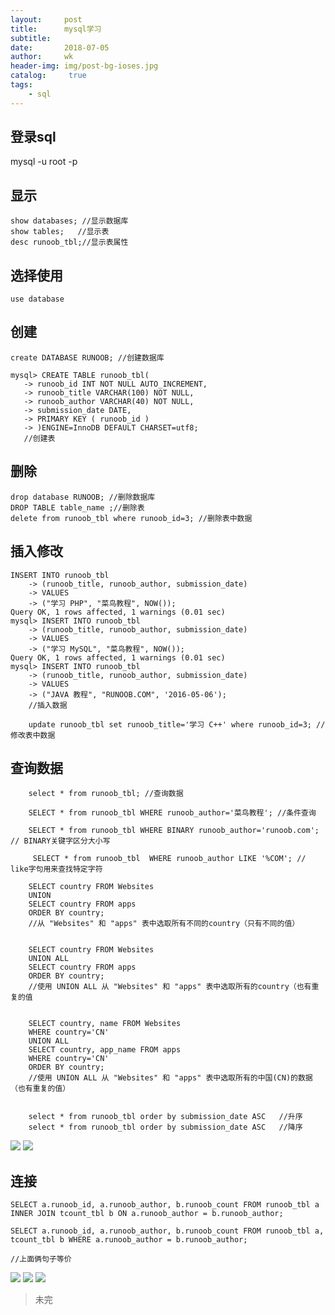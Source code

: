 ```yaml
---
layout:     post
title:      mysql学习
subtitle:   
date:       2018-07-05
author:     wk
header-img: img/post-bg-ioses.jpg
catalog: 	 true
tags:
    - sql
---
```


## 登录sql
mysql -u root -p 
## 显示
```
show databases; //显示数据库
show tables;   //显示表
desc runoob_tbl;//显示表属性
```
## 选择使用
`use database`
## 创建
```
create DATABASE RUNOOB; //创建数据库

mysql> CREATE TABLE runoob_tbl(
   -> runoob_id INT NOT NULL AUTO_INCREMENT,
   -> runoob_title VARCHAR(100) NOT NULL,
   -> runoob_author VARCHAR(40) NOT NULL,
   -> submission_date DATE,
   -> PRIMARY KEY ( runoob_id )
   -> )ENGINE=InnoDB DEFAULT CHARSET=utf8; 
   //创建表
```
## 删除
```
drop database RUNOOB; //删除数据库
DROP TABLE table_name ;//删除表
delete from runoob_tbl where runoob_id=3; //删除表中数据
```

## 插入修改
```
INSERT INTO runoob_tbl 
    -> (runoob_title, runoob_author, submission_date)
    -> VALUES
    -> ("学习 PHP", "菜鸟教程", NOW());
Query OK, 1 rows affected, 1 warnings (0.01 sec)
mysql> INSERT INTO runoob_tbl
    -> (runoob_title, runoob_author, submission_date)
    -> VALUES
    -> ("学习 MySQL", "菜鸟教程", NOW());
Query OK, 1 rows affected, 1 warnings (0.01 sec)
mysql> INSERT INTO runoob_tbl
    -> (runoob_title, runoob_author, submission_date)
    -> VALUES
    -> ("JAVA 教程", "RUNOOB.COM", '2016-05-06');
    //插入数据
    
    update runoob_tbl set runoob_title='学习 C++' where runoob_id=3; //修改表中数据
```
## 查询数据
```    
    select * from runoob_tbl; //查询数据
 
    SELECT * from runoob_tbl WHERE runoob_author='菜鸟教程'; //条件查询
  
    SELECT * from runoob_tbl WHERE BINARY runoob_author='runoob.com'; // BINARY关键字区分大小写
  
     SELECT * from runoob_tbl  WHERE runoob_author LIKE '%COM'; // like字句用来查找特定字符
    
    SELECT country FROM Websites
	UNION
	SELECT country FROM apps
	ORDER BY country;
    //从 "Websites" 和 "apps" 表中选取所有不同的country（只有不同的值）
    
    
    SELECT country FROM Websites
	UNION ALL
	SELECT country FROM apps
	ORDER BY country;
	//使用 UNION ALL 从 "Websites" 和 "apps" 表中选取所有的country（也有重复的值
	
	
	SELECT country, name FROM Websites
	WHERE country='CN'
	UNION ALL
	SELECT country, app_name FROM apps
	WHERE country='CN'
	ORDER BY country;
	//使用 UNION ALL 从 "Websites" 和 "apps" 表中选取所有的中国(CN)的数据（也有重复的值）
	
	
	select * from runoob_tbl order by submission_date ASC   //升序
	select * from runoob_tbl order by submission_date ASC   //降序

```
![](https://ws1.sinaimg.cn/large/006tNc79ly1fszbok1n4bj30vc0f00t1.jpg)
![](https://ws2.sinaimg.cn/large/006tNc79ly1fszboj65clj315o17m761.jpg)

## 连接
```
SELECT a.runoob_id, a.runoob_author, b.runoob_count FROM runoob_tbl a INNER JOIN tcount_tbl b ON a.runoob_author = b.runoob_author;

SELECT a.runoob_id, a.runoob_author, b.runoob_count FROM runoob_tbl a, tcount_tbl b WHERE a.runoob_author = b.runoob_author;

//上面俩句子等价
```
![](https://ws2.sinaimg.cn/large/006tNc79ly1fszcoz90wxj30ei08waa9.jpg)
![](https://ws4.sinaimg.cn/large/006tNc79ly1fszcqsldx5j31600ykwg7.jpg)
![](https://ws1.sinaimg.cn/large/006tNc79ly1fszcqqcfi4j315q0yi75z.jpg)

>未完